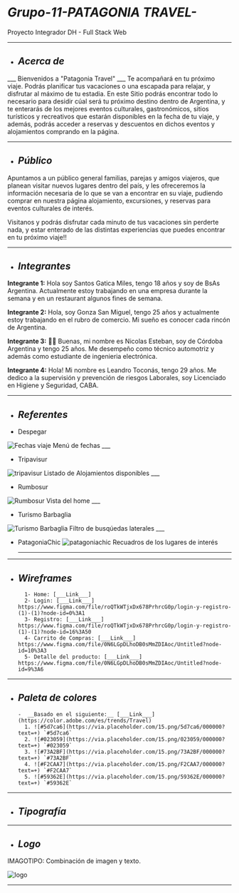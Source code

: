# ___Grupo-11-PATAGONIA TRAVEL-___
Proyecto Integrador DH - Full Stack Web

___
+ ## ___Acerca de___

___ Bienvenidos a "Patagonia Travel" ___
Te acompañará en tu próximo viaje. Podrás planificar tus vacaciones o una escapada para relajar, y disfrutar al máximo de tu estadia.
En este Sitio podrás encontrar todo lo necesario para desidir cúal será tu próximo destino dentro de Argentina, y te enterarás de los mejores eventos culturales, gastronómicos, sitios turísticos y recreativos que estarán disponibles en la fecha de tu viaje, y además, podrás acceder a reservas y descuentos en dichos eventos y alojamientos comprando en la página.

___

+ ## ___Público___

Apuntamos a un público general familias, parejas y amigos viajeros, que planean visitar nuevos lugares dentro del país, y les ofreceremos la información necesaria de lo que se van a encontrar en su viaje, pudiendo comprar en nuestra página alojamiento, excursiones, y reservas para eventos culturales de interés. 

Visitanos y podrás disfrutar cada minuto de tus vacaciones sin perderte nada, y estar enterado de las distintas experiencias que puedes encontrar en tu próximo viaje!!

___

+ ## ___Integrantes___

__Integrante 1:__
    Hola soy Santos Gatica Miles, tengo 18 años y soy de BsAs Argentina. Actualmente estoy trabajando en una empresa durante la semana y en un restaurant algunos fines de semana.  

__Integrante 2:__
    Hola, soy Gonza San Miguel, tengo 25 años y actualmente estoy trabajando en el rubro de comercio. Mi sueño es conocer cada rincón de Argentina. 

__Integrante 3:__
    :raising_hand_man: Buenas, mi nombre es Nicolas Esteban, soy de Córdoba Argentina y tengo 25 años.
    Me desempeño como técnico automotriz y además como estudiante de ingenieria electrónica. 

__Integrante 4:__ 
    Hola! Mi nombre es Leandro Toconás, tengo 29 años.
    Me dedico a la supervisión y prevención de riesgos Laborales, soy Licenciado en Higiene y Seguridad, CABA.

___
   
+ ## ___Referentes___

- Despegar

![Fechas viaje](https://user-images.githubusercontent.com/93563000/141685817-ccb169b1-1c69-4505-b1db-0ac450740cc5.png)
    Menú de fechas
    ___

- Tripavisur

![tripavisur](https://user-images.githubusercontent.com/93563000/142018749-29a9f800-85ac-4df7-9bd0-ae591dfe2fe7.png)
    Listado de Alojamientos disponibles
    ___

- Rumbosur

![Rumbosur](https://user-images.githubusercontent.com/93354017/142296871-e08eaa90-f6b6-46d9-b9b6-c6d5510d71ae.PNG)
    Vista del home
    ___

- Turismo Barbaglia

![Turismo Barbaglia](https://user-images.githubusercontent.com/93354017/142297229-915b3bc0-182e-4f38-bf09-3ee273b02fb1.PNG)
    Filtro de busqúedas laterales
    ___

- PatagoniaChic
![patagoniachic](https://user-images.githubusercontent.com/93563000/142867282-93379a27-8ee0-49b9-8dd5-e55db77deb4a.png)
    Recuadros de los lugares de interés
    ___

___

+ ## ___Wireframes___
        
        1- Home: [___Link___] 
        2- Login: [___Link___] https://www.figma.com/file/roQTkWTjxDx678PrhrcG0p/login-y-registro-(1)-(1)?node-id=0%3A1
        3- Registro: [___Link___] https://www.figma.com/file/roQTkWTjxDx678PrhrcG0p/login-y-registro-(1)-(1)?node-id=16%3A50
        4- Carrito de Compras: [___Link___] https://www.figma.com/file/0N6LGpDLhoDB0sMmZDIAoc/Untitled?node-id=10%3A3
        5- Detalle del producto: [___Link___] https://www.figma.com/file/0N6LGpDLhoDB0sMmZDIAoc/Untitled?node-id=9%3A6
___
+ ## ___Paleta de colores___

      -  __Basado en el siguiente:__ [___Link___](https://color.adobe.com/es/trends/Travel)
        1. ![#5d7ca6](https://via.placeholder.com/15.png/5d7ca6/000000?text=+) `#5d7ca6`
        2. ![#023059](https://via.placeholder.com/15.png/023059/000000?text=+) `#023059`
        3. ![#73A2BF](https://via.placeholder.com/15.png/73A2BF/000000?text=+) `#73A2BF`
        4. ![#F2CAA7](https://via.placeholder.com/15.png/F2CAA7/000000?text=+) `#F2CAA7`
        5. ![#59362E](https://via.placeholder.com/15.png/59362E/000000?text=+) `#59362E`
        
___


+ ## ___Tipografía___

___
+ ## ___Logo___

IMAGOTIPO: Combinación de imagen y texto.

![logo](https://user-images.githubusercontent.com/93563000/142296769-8b770387-45b5-43be-9590-a90c81cf1874.jpg)
___